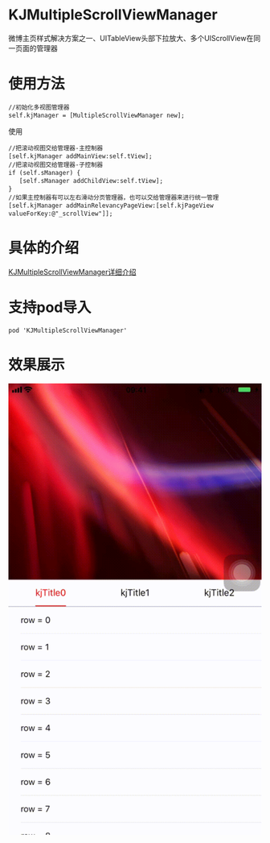 # KJMultipleScrollViewManager
微博主页样式解决方案之一、UITableView头部下拉放大、多个UIScrollView在同一页面的管理器

# 使用方法
```
//初始化多视图管理器
self.kjManager = [MultipleScrollViewManager new];
```
使用
```object-c
//把滚动视图交给管理器-主控制器
[self.kjManager addMainView:self.tView];
//把滚动视图交给管理器-子控制器
if (self.sManager) {
   [self.sManager addChildView:self.tView];
}
//如果主控制器有可以左右滑动分页管理器，也可以交给管理器来进行统一管理
[self.kjManager addMainRelevancyPageView:[self.kjPageView valueForKey:@"_scrollView"]];
```
# 具体的介绍
[KJMultipleScrollViewManager详细介绍](https://www.jianshu.com/p/8e6dfb547061)

# 支持pod导入
```
pod 'KJMultipleScrollViewManager'
```

# 效果展示
![效果展示](https://github.com/hkjin/KJMultipleScrollViewManager/blob/master/KjMultipleScrollViewDemoEffect180807.gif)
